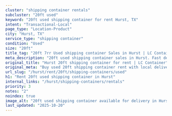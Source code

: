 ```yaml
---
cluster: "shipping container rentals"
subcluster: "20ft used"
keyword: "20ft used shipping container for rent Hurst, TX"
intent: "Transactional-Local"
page_type: "Location-Product"
city: "Hurst, TX"
service_type: "shipping container"
condition: "Used"
size: "20ft"
title_tag: "20ft 7rr Used shipping container Sales in Hurst | LC Container"
meta_description: "20ft used shipping container sales in Hurst. Fast delivery, competitive pricing. Serving shipping containers area. Quote ID: J4G. Call (214) 524-4168 for your free quote today."
original_title: "Hurst 20ft shipping container for rent | LC Container"
original_meta: "Buy used 20ft shipping container rent with local delivery in Hurst, TX. LC Container — local Since 2003. Request a fast quote today."
url_slug: "/hurst/rent/20ft/shipping-containers/used"
h1: "Rent 20ft used shipping container in Hurst"
internal_links: "/hurst/shipping-containers/rentals"
priority: 3
notes: "2"
noindex: true
image_alt: "20ft used shipping container available for delivery in Hurst"
last_updated: "2025-10-20"
---
```


<!-- TODO: Add unique city/inventory copy, images, and internal links here. -->
